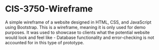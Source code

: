 # CIS-3750-Wireframe
A simple wireframe of a website designed in HTML, CSS, and JavaScript using Bootstrap.
This is a wireframe, meaning it is only used for demo purposes. It was used to showcase to clients what the potential website would look and feel like - Database functionality and error-checking is not accounted for in this type of prototype.
